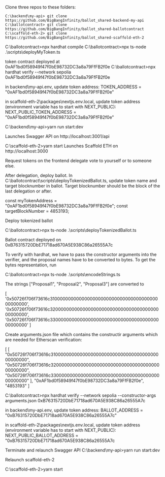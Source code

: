 Clone three repos to these folders:

```
C:\backend\my-api> git clone https://github.com/BigBangInfinity/ballot_shared-backend-my-api
C:\ballotcontract> git clone https://github.com/BigBangInfinity/ballot_shared-ballotcontract
C:\scaffold-eth-2> git clone https://github.com/BigBangInfinity/ballot_shared-scaffold-eth-2
```

C:\ballotcontract>npx hardhat compile 
C:\ballotcontract>npx ts-node .\scripts\deployMyToken.ts

token contract deployed at 0xAF1bd0f58949f47f0bE98732DC3a8a79FfFB2f0e
C:\ballotcontract>npx hardhat verify --network sepolia 0xAF1bd0f58949f47f0bE98732DC3a8a79FfFB2f0e


in backend\my-api\.env, update token address:
TOKEN_ADDRESS = "0xAF1bd0f58949f47f0bE98732DC3a8a79FfFB2f0e"

in scaffold-eth-2\packages\nextjs\.env.local, update token address (environment variable has to start with NEXT_PUBLIC):
NEXT_PUBLIC_TOKEN_ADDRESS = "0xAF1bd0f58949f47f0bE98732DC3a8a79FfFB2f0e"



C:\backend\my-api>yarn run start:dev

Launches Swagger API on 
http://localhost:3001/api

C:\scaffold-eth-2>yarn start
Launches Scaffold ETH on 
http://localhost:3000

Request tokens on the frontend
delegate vote to yourself or to someone else.

After delegation, deploy ballot.
In  C:\ballotcontract\scripts\deployTokenizedBallot.ts,
update token name and target blocknumber in ballot.
Target blocknumber should be the block of the last delegation or after.

const myTokenAddress = "0xAF1bd0f58949f47f0bE98732DC3a8a79FfFB2f0e";
const targetBlockNumber = 4853193;

Deploy tokenized ballot

C:\ballotcontract>npx ts-node .\scripts\deployTokenizedBallot.ts

Ballot contract deployed on 0xB76315720DbE71718ad670A5E938C86a26555A7c

To verify with hardhat, we have to pass the constructor arguments into the verifier, and the proposal names have to be converted to bytes.
To get the bytes representation, run 

C:\ballotcontract>npx ts-node .\scripts\encodeStrings.ts 

The strings ["Proposal1", "Proposal2", "Proposal3"] are converted to 

[
  '0x50726f706f73616c310000000000000000000000000000000000000000000000',
  '0x50726f706f73616c320000000000000000000000000000000000000000000000',
  '0x50726f706f73616c330000000000000000000000000000000000000000000000'
]

Create arguments.json file which contains the constructir arguments which are needed for Etherscan verification:

[
    [
        "0x50726f706f73616c310000000000000000000000000000000000000000000000",
        "0x50726f706f73616c320000000000000000000000000000000000000000000000",
        "0x50726f706f73616c330000000000000000000000000000000000000000000000"
    ],
    "0xAF1bd0f58949f47f0bE98732DC3a8a79FfFB2f0e",
    "4853193"
]


C:\ballotcontract>npx hardhat verify --network sepolia --constructor-args arguments.json 0xB76315720DbE71718ad670A5E938C86a26555A7c 





in backend\my-api\.env, update token address:
BALLOT_ADDRESS = "0xB76315720DbE71718ad670A5E938C86a26555A7c"

in scaffold-eth-2\packages\nextjs\.env.local, update token address (environment variable has to start with NEXT_PUBLIC):
NEXT_PUBLIC_BALLOT_ADDRESS =  "0xB76315720DbE71718ad670A5E938C86a26555A7c

Terminate and relaunch Swagger API
C:\backend\my-api>yarn run start:dev

Relaunch scaffold-eth-2

C:\scaffold-eth-2>yarn start

